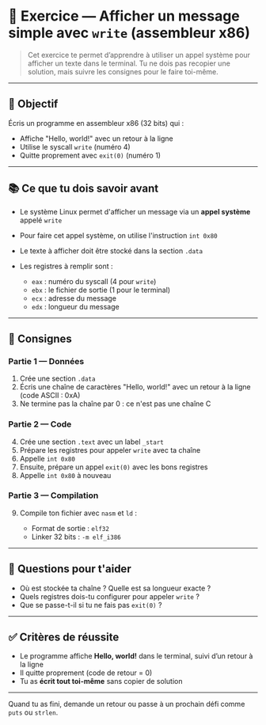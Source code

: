 # 🧪 Exercice — Afficher un message simple avec `write` (assembleur x86)

> Cet exercice te permet d’apprendre à utiliser un appel système pour afficher un texte dans le terminal. Tu ne dois pas recopier une solution, mais suivre les consignes pour le faire toi-même.

---

## 🎯 Objectif

Écris un programme en assembleur x86 (32 bits) qui :

* Affiche "Hello, world!" avec un retour à la ligne
* Utilise le syscall `write` (numéro 4)
* Quitte proprement avec `exit(0)` (numéro 1)

---

## 📚 Ce que tu dois savoir avant

* Le système Linux permet d'afficher un message via un **appel système** appelé `write`
* Pour faire cet appel système, on utilise l'instruction `int 0x80`
* Le texte à afficher doit être stocké dans la section `.data`
* Les registres à remplir sont :

  * `eax` : numéro du syscall (4 pour `write`)
  * `ebx` : le fichier de sortie (1 pour le terminal)
  * `ecx` : adresse du message
  * `edx` : longueur du message

---

## 🔧 Consignes

### Partie 1 — Données

1. Crée une section `.data`
2. Écris une chaîne de caractères "Hello, world!" avec un retour à la ligne (code ASCII : 0xA)
3. Ne termine pas la chaîne par 0 : ce n'est pas une chaîne C

### Partie 2 — Code

4. Crée une section `.text` avec un label `_start`
5. Prépare les registres pour appeler `write` avec ta chaîne
6. Appelle `int 0x80`
7. Ensuite, prépare un appel `exit(0)` avec les bons registres
8. Appelle `int 0x80` à nouveau

### Partie 3 — Compilation

9. Compile ton fichier avec `nasm` et `ld` :

   * Format de sortie : `elf32`
   * Linker 32 bits : `-m elf_i386`

---

## 🧩 Questions pour t'aider

* Où est stockée ta chaîne ? Quelle est sa longueur exacte ?
* Quels registres dois-tu configurer pour appeler `write` ?
* Que se passe-t-il si tu ne fais pas `exit(0)` ?

---

## ✅ Critères de réussite

* Le programme affiche **Hello, world!** dans le terminal, suivi d’un retour à la ligne
* Il quitte proprement (code de retour = 0)
* Tu as **écrit tout toi-même** sans copier de solution

---

Quand tu as fini, demande un retour ou passe à un prochain défi comme `puts` ou `strlen`.
